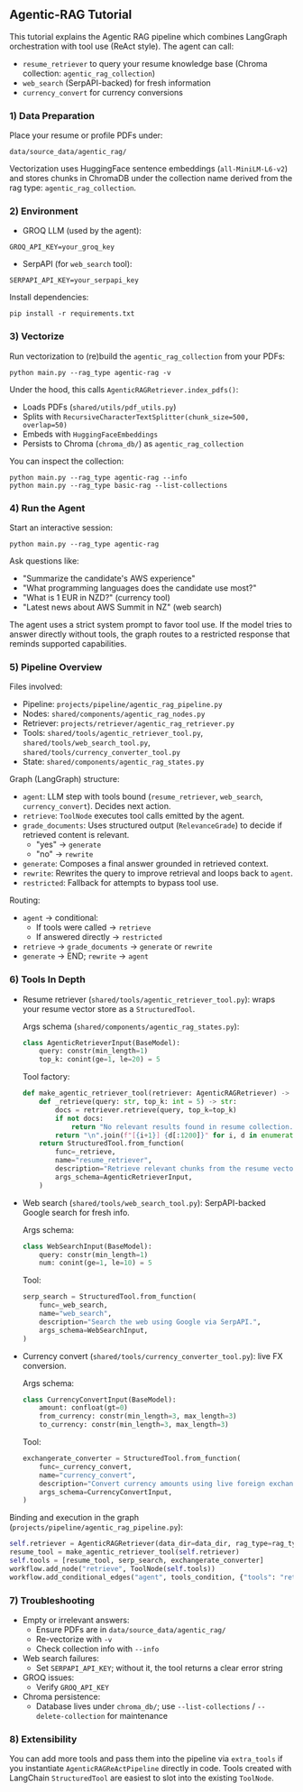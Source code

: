 ## Agentic-RAG Tutorial

This tutorial explains the Agentic RAG pipeline which combines LangGraph orchestration with tool use (ReAct style). The agent can call:
- `resume_retriever` to query your resume knowledge base (Chroma collection: `agentic_rag_collection`)
- `web_search` (SerpAPI-backed) for fresh information
- `currency_convert` for currency conversions

### 1) Data Preparation

Place your resume or profile PDFs under:

```
data/source_data/agentic_rag/
```

Vectorization uses HuggingFace sentence embeddings (`all-MiniLM-L6-v2`) and stores chunks in ChromaDB under the collection name derived from the rag type: `agentic_rag_collection`.

### 2) Environment

- GROQ LLM (used by the agent):
```
GROQ_API_KEY=your_groq_key
```
- SerpAPI (for `web_search` tool):
```
SERPAPI_API_KEY=your_serpapi_key
```

Install dependencies:

```
pip install -r requirements.txt
```

### 3) Vectorize

Run vectorization to (re)build the `agentic_rag_collection` from your PDFs:

```
python main.py --rag_type agentic-rag -v
```

Under the hood, this calls `AgenticRAGRetriever.index_pdfs()`:
- Loads PDFs (`shared/utils/pdf_utils.py`)
- Splits with `RecursiveCharacterTextSplitter(chunk_size=500, overlap=50)`
- Embeds with `HuggingFaceEmbeddings`
- Persists to Chroma (`chroma_db/`) as `agentic_rag_collection`

You can inspect the collection:

```
python main.py --rag_type agentic-rag --info
python main.py --rag_type basic-rag --list-collections
```

### 4) Run the Agent

Start an interactive session:

```
python main.py --rag_type agentic-rag
```

Ask questions like:
- "Summarize the candidate's AWS experience"
- "What programming languages does the candidate use most?"
- "What is 1 EUR in NZD?" (currency tool)
- "Latest news about AWS Summit in NZ" (web search)

The agent uses a strict system prompt to favor tool use. If the model tries to answer directly without tools, the graph routes to a restricted response that reminds supported capabilities.

### 5) Pipeline Overview

Files involved:
- Pipeline: `projects/pipeline/agentic_rag_pipeline.py`
- Nodes: `shared/components/agentic_rag_nodes.py`
- Retriever: `projects/retriever/agentic_rag_retriever.py`
- Tools: `shared/tools/agentic_retriever_tool.py`, `shared/tools/web_search_tool.py`, `shared/tools/currency_converter_tool.py`
- State: `shared/components/agentic_rag_states.py`

Graph (LangGraph) structure:
- `agent`: LLM step with tools bound (`resume_retriever`, `web_search`, `currency_convert`). Decides next action.
- `retrieve`: `ToolNode` executes tool calls emitted by the agent.
- `grade_documents`: Uses structured output (`RelevanceGrade`) to decide if retrieved content is relevant.
  - "yes" → `generate`
  - "no" → `rewrite`
- `generate`: Composes a final answer grounded in retrieved context.
- `rewrite`: Rewrites the query to improve retrieval and loops back to `agent`.
- `restricted`: Fallback for attempts to bypass tool use.

Routing:
- `agent` → conditional:
  - If tools were called → `retrieve`
  - If answered directly → `restricted`
- `retrieve` → `grade_documents` → `generate` or `rewrite`
- `generate` → END; `rewrite` → `agent`

### 6) Tools In Depth

- Resume retriever (`shared/tools/agentic_retriever_tool.py`): wraps your resume vector store as a `StructuredTool`.

  Args schema (`shared/components/agentic_rag_states.py`):
  ```python
  class AgenticRetrieverInput(BaseModel):
      query: constr(min_length=1)
      top_k: conint(ge=1, le=20) = 5
  ```

  Tool factory:
  ```python
  def make_agentic_retriever_tool(retriever: AgenticRAGRetriever) -> StructuredTool:
      def _retrieve(query: str, top_k: int = 5) -> str:
          docs = retriever.retrieve(query, top_k=top_k)
          if not docs:
              return "No relevant results found in resume collection."
          return "\n".join(f"[{i+1}] {d[:1200]}" for i, d in enumerate(docs))
      return StructuredTool.from_function(
          func=_retrieve,
          name="resume_retriever",
          description="Retrieve relevant chunks from the resume vector store.",
          args_schema=AgenticRetrieverInput,
      )
  ```

- Web search (`shared/tools/web_search_tool.py`): SerpAPI-backed Google search for fresh info.

  Args schema:
  ```python
  class WebSearchInput(BaseModel):
      query: constr(min_length=1)
      num: conint(ge=1, le=10) = 5
  ```

  Tool:
  ```python
  serp_search = StructuredTool.from_function(
      func=_web_search,
      name="web_search",
      description="Search the web using Google via SerpAPI.",
      args_schema=WebSearchInput,
  )
  ```

- Currency convert (`shared/tools/currency_converter_tool.py`): live FX conversion.

  Args schema:
  ```python
  class CurrencyConvertInput(BaseModel):
      amount: confloat(gt=0)
      from_currency: constr(min_length=3, max_length=3)
      to_currency: constr(min_length=3, max_length=3)
  ```

  Tool:
  ```python
  exchangerate_converter = StructuredTool.from_function(
      func=_currency_convert,
      name="currency_convert",
      description="Convert currency amounts using live foreign exchange rates.",
      args_schema=CurrencyConvertInput,
  )
  ```

Binding and execution in the graph (`projects/pipeline/agentic_rag_pipeline.py`):
```python
self.retriever = AgenticRAGRetriever(data_dir=data_dir, rag_type=rag_type)
resume_tool = make_agentic_retriever_tool(self.retriever)
self.tools = [resume_tool, serp_search, exchangerate_converter]
workflow.add_node("retrieve", ToolNode(self.tools))
workflow.add_conditional_edges("agent", tools_condition, {"tools": "retrieve", END: "restricted"})
```

### 7) Troubleshooting

- Empty or irrelevant answers:
  - Ensure PDFs are in `data/source_data/agentic_rag/`
  - Re-vectorize with `-v`
  - Check collection info with `--info`
- Web search failures:
  - Set `SERPAPI_API_KEY`; without it, the tool returns a clear error string
- GROQ issues:
  - Verify `GROQ_API_KEY`
- Chroma persistence:
  - Database lives under `chroma_db/`; use `--list-collections` / `--delete-collection` for maintenance

### 8) Extensibility

You can add more tools and pass them into the pipeline via `extra_tools` if you instantiate `AgenticRAGReActPipeline` directly in code. Tools created with LangChain `StructuredTool` are easiest to slot into the existing `ToolNode`.
